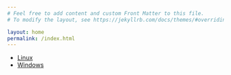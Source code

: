 ```yaml
---
# Feel free to add content and custom Front Matter to this file.
# To modify the layout, see https://jekyllrb.com/docs/themes/#overriding-theme-defaults

layout: home
permalink: /index.html
---
```


<ul>
<li><a href="{{ site.url }}{{ site.baseurl }}/linux">Linux</a></li>
<li><a href="{{ site.url }}{{ site.baseurl }}/windows">Windows</a></li>
</ul>
